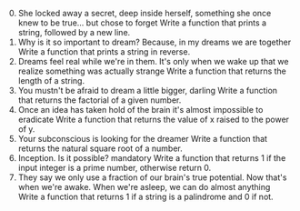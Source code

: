 0. She locked away a secret, deep inside herself, something she once knew to be
true... but chose to forget
Write a function that prints a string, followed by a new line.
1. Why is it so important to dream? Because, in my dreams we are together
Write a function that prints a string in reverse.
2. Dreams feel real while we're in them. It's only when we wake up that we
realize something was actually strange
Write a function that returns the length of a string.
3. You mustn't be afraid to dream a little bigger, darling
Write a function that returns the factorial of a given number.
4. Once an idea has taken hold of the brain it's almost impossible to eradicate
Write a function that returns the value of x raised to the power of y.
5. Your subconscious is looking for the dreamer
Write a function that returns the natural square root of a number.
6. Inception. Is it possible?
mandatory
Write a function that returns 1 if the input integer is a prime number,
otherwise return 0.
7. They say we only use a fraction of our brain's true potential.
Now that's when we're awake. When we're asleep, we can do almost anything
Write a function that returns 1 if a string is a palindrome and 0 if not.
